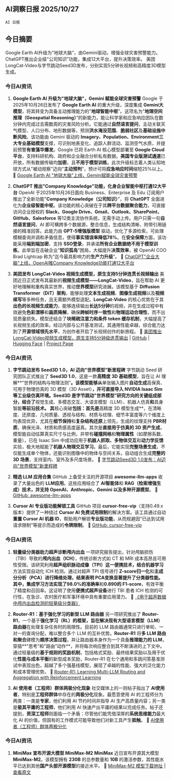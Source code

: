 ## AI洞察日报 2025/10/27

 `AI 日报` 



## 今日摘要

Google Earth AI升级为"地球大脑”，由Gemini驱动，增强全球灾害预警能力。
ChatGPT推出企业级"公司知识”功能，集成12大平台，提升决策效率。
美团LongCat-Video与字节跳动Seed3D发布，分别实现5分钟长视频和高精度3D模型生成。



### **今日AI资讯**

1.  **Google Earth AI 升级为"地球大脑”，Gemini 赋能全球灾害预警**
    Google 于2025年10月26日发布了 **Google Earth AI** 的重大升级，深度集成 **Gemini大模型**，将其转变为具备主动推理能力的"**地球智能中枢**”。这项名为"**地理空间推理（Geospatial Reasoning）**”的新能力，能让科学家和应急响应团队在数分钟内完成过去需数周的灾害风险分析。它能通过**自然语言提问**，主动关联天气模型、人口分布、地形数据等，预测**洪水淹没范围**、**脆弱社区**及**基础设施中断风险**。该功能由 Gemini 驱动的 **Imagery、Population、Environment三大专业基础模型**支撑，可识别地表变化、追踪人群流动、监测空气水质，并提前预警**有害藻华爆发**。Google 已将 Earth AI 核心模型部署至 **Google Cloud平台**，支持科研机构、政府和企业融合分析私有数据。**美国专业版测试通道**已开放，所有数据传输均**加密**，且**不用于模型训练**。此次升级标志着人类认知地球方式从"被动观察”迈向"**主动预判**”，预计可将**应急响应时间**缩短25%以上。
    🔗 [Google Earth AI "地球大脑”上线，Gemini赋能全球灾害预警](https://www.aibase.com/zh/news/22269)

2.  **ChatGPT 推出"Company Knowledge”功能，化身企业智能中枢打通12大平台**
    OpenAI 于2025年10月26日面向 Business、Enterprise 及 Edu 订阅用户推出了全新功能"**Company Knowledge（公司知识）**”，将 **ChatGPT** 全面进化为**企业级智能中枢**。该功能的核心突破在于其**跨平台数据聚合能力**，可直接访问企业授权的 **Slack、Google Drive、Gmail、Outlook、SharePoint、GitHub、Salesforce** 等12类主流协作系统，无需手动上传。用户只需一句**自然语言提问**，AI 即可横跨多个数据源，整合信息，生成结构清晰、附带引用链接的精准回答。此能力由 **GPT-5增强版模型** 驱动，优化了多源检索，可处理模糊查询并调和矛盾信息，使得**事实错误率降低78%**。在**安全保障**方面，该功能采用**端到端加密**、支持 **SSO登录**，并承诺**所有企业数据绝不用于模型训练**。此举旨在击破企业"**知识孤岛**”困局，大幅提升**决策效率**，被 OpenAI COO Brad Lightcap 称为"迄今最具影响力的**生产力升级**”。
    🔗 [ChatGPT"企业大脑”上线，OpenAI推Company Knowledge功能打通12大平台](https://www.aibase.com/zh/news/22266)

3.  **美团发布 LongCat-Video 视频生成模型，原生支持5分钟连贯长视频输出**
    美团近日正式发布其最新的**视频生成模型——LongCat-Video**，旨在帮助 AI 更好地理解和重构真实世界，推动**世界模型**研究进展。该模型基于 **Diffusion Transformer（DiT）架构**，能够处理**文本生成视频**、**图像生成视频**以及**视频续写**等多种任务，且无需额外模型适配。**LongCat-Video** 的核心优势在于其**出色的长视频生成能力**，能够连续输出**长达5分钟**的视频，并在生成过程中有效避免**色彩漂移**和**画质降解**，确保**跨帧时序一致性**和**物理运动合理性**，而不出现质量损失。模型还结合了**块稀疏注意力和条件 token 缓存机制**，大幅提高了长视频生成的效率。经过内部与公开基准测试，其通用性能卓越，综合能力达到了**开源领域领先水平**，为创作者开启了长视频创作的新旅程。
    🔗 [美团推出LongCat-Video视频生成模型，原生支持5分钟级连贯输出](https://www.aibase.com/zh/news/22268) | [GitHub](https://github.com/meituan-longcat/LongCat-Video) | [Hugging Face](https://huggingface.co/meituan-longcat/LongCat-Video) | [Project Page](https://meituan-longcat.github.io/LongCat-Video/)

### **今日AI资讯**

1.  **字节跳动发布 Seed3D 1.0，AI 迈向"世界模型”新里程碑**
    字节跳动 Seed 研究团队正式推出了 **Seed3D 1.0**，这是一款**高精度 3D 基础模型**，旨在让 AI 理解**"世界的结构与物理法则”**。该模型能够从**单张输入图片**自动生成**高保真、可用于物理仿真的 3D 模型（3D Asset）**，并可直接导入 **NVIDIA Isaac Sim** 等工业级仿真环境。Seed3D 是字节跳动"**世界模型**”研究方向的关键组成部分，结合了**视觉生成、多模态交互、大语言模型（LLM）、机器人仿真**和**具身智能**等前沿技术。
    其**核心突破**包括：首先是**高精度 3D 模型生成**，在清晰度、还原度、几何质量、透视与结构、材质与纹理、细节丰富度等六个维度上均表现优异，尤其在**细节保持**和**复杂结构还原**上领先，生成的纹理支持 **PBR材质**，确保光泽、材质和质感高度逼真。其次是**直接用于仿真的 3D 资产生成**，模型能自动估算真实尺寸与比例，并带有**碰撞网格**和**物理属性**（如摩擦系数、重量），已在 Isaac Sim 中成功应用于**机器人抓取、多物体交互**和**动力学反馈**实验，极大地赋能了**机器人物理交互学习**。最后，它能实现**完整场景生成**，不仅能生成单个物体，还能识别图像中的物体与空间关系，自动组合生成**完整的 3D 场景**，支持室内、室外及多尺度场景。
    🔗 [字节跳动Seed3D 1.0发布：AI迈向"世界模型”新里程碑](https://www.xiaohu.ai/c/xiaohu-ai/seed3d-1-0-3d-3d-ai)

2.  **精选 LLM 应用合集**
    GitHub 上备受关注的开源项目 **awesome-llm-apps** 收录了大量出色的 **LLM应用**。这些应用结合了 **AI智能体**和 **RAG（检索增强生成）**技术，并支持 **OpenAI、Anthropic、Gemini** 以及多种**开源模型**。
    🔗 [GitHub: awesome-llm-apps](https://github.com/Shubhamsaboo/awesome-llm-apps)

3.  **Cursor AI 专业版功能解锁工具**
    GitHub 项目 **cursor-free-vip**（支持0.49.x版本）提供了一种绕过 **Cursor AI 免费试用限制**的解决方案。该工具通过自动**重置 Cursor AI 机器 ID**，帮助用户解锁**专业版功能**，从而规避因"已达到试用请求限制”等提示而造成的**令牌限制**。
    🔗 [GitHub: cursor-free-vip](https://github.com/yeongpin/cursor-free-vip)

### **今日AI资讯**

1.  **轻量级分类器助力超声诊断颅内出血**
    一项研究报告提出，针对颅脑损伤（TBI）导致的**颅内出血（ICH）**，传统诊断方式如 CT 和 MRI 成本高昂且可用性受限。该研究利用**超声组织脉动成像（TPI）**这一便携技术，结合**机器学习**方法实现自动化 ICH 检测。通过对超声 TPI 信号进行 **Z-score归一化**和**主成分分析（PCA）**进行降维处理，结果表明 **PCA变换**显著提升了分类器性能。其中，**集成学习**方法实现了**98.0%的准确率**和**0.890的 F1-score**，有效平衡了精度和召回率。这证明了使用**便携式超声设备**进行 TBI 患者 ICH 检测的可行性，在急诊、农村医疗和军事环境中具有重要应用潜力。
    🔗 [《用于超声数据中颅内出血检测的轻量级分类器》](https://arxiv.org/abs/2510.20857)

2.  **Router-R1：基于强化学习的新型 LLM 路由器**
    另一项研究推出了 **Router-R1**，一个基于**强化学习（RL）**的框架，旨在解决现有**大型语言模型（LLM）路由器**在处理复杂任务时的局限性。目前的 LLM 路由器通常只进行单轮、一对一的查询分配，难以整合多个 LLM 的互补优势。**Router-R1** 将**多 LLM 路由和聚合**建模为**顺序决策过程**，并让路由器本身作为一个具备**推理能力的 LLM**，穿插**"思考”和"路由”动作**，并将每次响应整合到其不断演进的上下文中。通过轻量级的**基于规则的奖励机制**，包括格式奖励、最终结果奖励以及用于优化**性能与成本平衡**的新型成本奖励，Router-R1 在七个通用和多跳问答基准测试中表现出色，超越了多个强基线模型，展现了卓越的性能、强大的泛化能力和成本管理优势。
    🔗 [Router-R1: Learning Multi-LLM Routing and Aggregation with Reinforcement Learning](https://arxiv.org/abs/2506.09033)

3.  **AI 使用者（工程师）群体两极分化现象**
    社交媒体上的一则帖子指出了 **AI使用者**，特别是**工程师群体**中存在的**两极分化**现象。最愿意使用 AI 的工程师分为两类：一类是**专家**，他们利用 AI 节约时间并指导 AI 生产高质量内容；另一类是**极其平庸的工程师**，他们利用 AI 快速产出平庸的结果以完成任务。帖子还提到，**资深工程师**则面临一个矛盾：尽管他们能凭借深厚的**系统思维能力**最大化 AI 的价值，但固有的工作模式可能导致他们对新工具产生**抵触**。
    🔗 [AI使用者（工程师）群体两极分化](https://x.com/Yangyixxxx/status/1982705939045384617)

### **今日AI资讯**

1.  **MiniMax 宣布开源大模型 MiniMax-M2**
    **MiniMax** 近日宣布开源其大模型 **MiniMax-M2**。该模型拥有 **230B** 的总参数量和 **10B** 的激活参数，其性能水平已达到其他**国产头部开源模型**的接近水平。
    🔗 [MiniMax-M2 模型下载地址](https://huggingface.co/MiniMaxAI/MiniMax-M2) | [查看原文](https://x.com/Gorden_Sun/status/1982696584090710045)